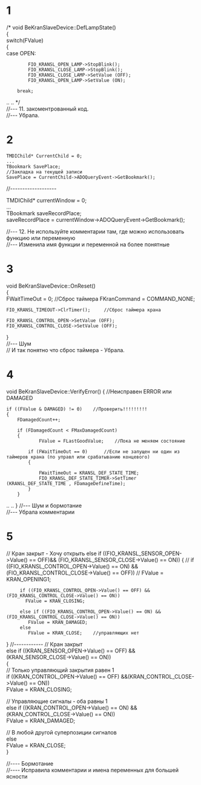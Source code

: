 # 1
/*
void BeKranSlaveDevice::DefLampState()  
{  
   switch(FValue)  
    {   
		case OPEN:

         	FIO_KRANSL_OPEN_LAMP->StopBlink();
            FIO_KRANSL_CLOSE_LAMP->StopBlink();
         	FIO_KRANSL_CLOSE_LAMP->SetValue (OFF);
            FIO_KRANSL_OPEN_LAMP->SetValue (ON);

      	break;
..
..
*/  
//--- 11. закоментрованный код.   
//--- Убрала.  

# 2
    TMDIChild* CurrentChild = 0; 
    ...
    TBookmark SavePlace;
    //Закладка на текущей записи
    SavePlace = CurrentChild->ADOQueryEvent->GetBookmark();

  //-------------------  
  
   TMDIChild* currentWindow = 0;   
    ...  
    TBookmark saveRecordPlace;  
    saveRecordPlace = currentWindow->ADOQueryEvent->GetBookmark();   
    
//--- 12. Не используйте комментарии там, где можно использовать функцию или переменную  
//--- Изменила имя функции и переменной на более понятные

# 3
  void BeKranSlaveDevice::OnReset()  
{  
    FWaitTimeOut = 0;                           //Сброс таймера
    FKranCommand = COMMAND_NONE;

    FIO_KRANSL_TIMEOUT->ClrTimer();		//Сброс таймера крана

    FIO_KRANSL_CONTROL_OPEN->SetValue (OFF);
    FIO_KRANSL_CONTROL_CLOSE->SetValue (OFF);
}  
//--- Шум  
// И так понятно что сброс таймера - Убрала.  

# 4
void BeKranSlaveDevice::VerifyError()
{                                   //Неисправен  ERROR или DAMAGED
  
    if ((FValue & DAMAGED) != 0)    //Проверить!!!!!!!!!
    {
        FDamagedCount++;

        if (FDamagedCount < FMaxDamagedCount)
        {
                FValue = FLastGoodValue;    //Пока не меняем состояние

            if (FWaitTimeOut == 0)      //Если не запущен ни один из таймеров крана (по управл или срабатыванию концевого)
            {

                FWaitTimeOut = KRANSL_DEF_STATE_TIME;
                FIO_KRANSL_DEF_STATE_TIMER->SetTimer (KRANSL_DEF_STATE_TIME , FDamageDefineTime);
            }
        }
..
..
}
//--- Шум и бормотание  
//--- Убрала комментарии   

# 5
  // Кран закрыт - Хочу открыть
   else if ((FIO_KRANSL_SENSOR_OPEN->Value() == OFF)&& (FIO_KRANSL_SENSOR_CLOSE->Value() == ON))
   {
   		// if ((FIO_KRANSL_CONTROL_OPEN->Value() == ON) &&(FIO_KRANSL_CONTROL_CLOSE->Value() == OFF))
        //   FValue = KRAN_OPENING1;

         if ((FIO_KRANSL_CONTROL_OPEN->Value() == OFF) &&(FIO_KRANSL_CONTROL_CLOSE->Value() == ON))
           FValue = KRAN_CLOSING;

         else if ((FIO_KRANSL_CONTROL_OPEN->Value() == ON) &&(FIO_KRANSL_CONTROL_CLOSE->Value() == ON))
        	FValue = KRAN_DAMAGED;
         else
         	FValue = KRAN_CLOSE;    //управляющих нет
   }
   //------------
 // Кран закрыт  
   else if ((KRAN_SENSOR_OPEN->Value() == OFF) && (KRAN_SENSOR_CLOSE->Value() == ON))  
   {  
  // Только управляющий закрытия равен 1  
	if ((KRAN_CONTROL_OPEN->Value() == OFF) &&(KRAN_CONTROL_CLOSE->Value() == ON))  
           FValue = KRAN_CLOSING;  
 
 // Управляющие сигналы  - оба равны 1  
         else if ((KRAN_CONTROL_OPEN->Value() == ON) &&(KRAN_CONTROL_CLOSE->Value() == ON))  
        	FValue = KRAN_DAMAGED;  
  
  // В любой другой суперпозиции сигналов  
	 else   		
         	FValue = KRAN_CLOSE;     
   }     
    
//---- Бормотание  
//---- Исправила комментарии и имена переменных для большей ясности  
